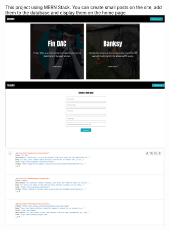 This project using MERN Stack. You can create small posts on the site, add them to the database and display them on the home page
![]( client/src/img/screen.jpg)
![]( client/src/img/screen1.jpg)
![]( client/src/img/screen2.jpg)


